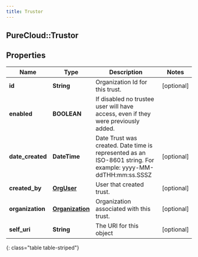 ```yaml
---
title: Trustor
---
```

## PureCloud::Trustor

## Properties

|Name | Type | Description | Notes|
|------------ | ------------- | ------------- | -------------|
| **id** | **String** | Organization Id for this trust. | [optional] |
| **enabled** | **BOOLEAN** | If disabled no trustee user will have access, even if they were previously added. | |
| **date_created** | **DateTime** | Date Trust was created. Date time is represented as an ISO-8601 string. For example: yyyy-MM-ddTHH:mm:ss.SSSZ | [optional] |
| **created_by** | [**OrgUser**](OrgUser.html) | User that created trust. | [optional] |
| **organization** | [**Organization**](Organization.html) | Organization associated with this trust. | [optional] |
| **self_uri** | **String** | The URI for this object | [optional] |
{: class="table table-striped"}


